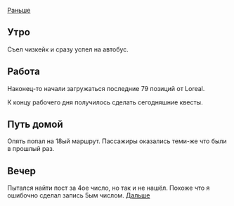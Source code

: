 [Раньше](2021.02.07.md)  
## Утро
Съел чизкейк и сразу успел на автобус.
## Работа
Наконец-то начали загружаться последние 79 позиций от Loreal.

К концу рабочего дня получилось сделать сегодняшние квесты.
## Путь домой
Опять попал на 18ый маршрут. Пассажиры оказались теми-же что были в прошлый раз.
## Вечер
Пытался найти пост за 4ое число, но так и не нашёл. Похоже что я ошибочно сделал запись 5ым числом.
[Дальше](2021.02.09.md)
